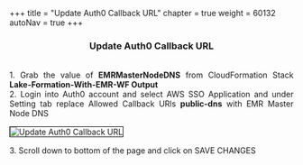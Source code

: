 +++
title = "Update Auth0 Callback URL"
chapter = true
weight = 60132
autoNav = true
+++


<center><h3>Update Auth0 Callback URL</h3></center>

<div style="text-align: justify">
  <br/>
  1. Grab the value of <b>EMRMasterNodeDNS</b> from CloudFormation Stack <b>Lake-Formation-With-EMR-WF Output</b>
  <br/>
  2. Login into Auth0 account and select AWS SSO Application and under Setting tab replace Allowed Callback URls <b>public-dns</b> with EMR Master Node DNS 
  
 
  <br/>
  
  <img src="/images/auth0-dns-callbackupdate.png" title="Update Auth0 Callback URL" style="margin:15px 0px; border:1px solid black"/>
  
  <br/>
  3. Scroll down to bottom of the page and click on SAVE CHANGES
  
</div>